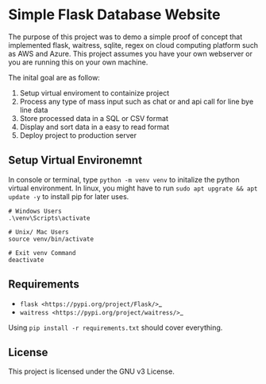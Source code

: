 # Simple Flask Database Website
The purpose of this project was to demo a simple proof of concept that implemented flask, waitress, sqlite, regex on cloud computing platform such as AWS and Azure.
This project assumes you have your own webserver or you are running this on your own machine.

The inital goal are as follow:
1. Setup virtual enviroment to containize project
2. Process any type of mass input such as chat or and api call for line bye line data
3. Store processed data in a SQL or CSV format
4. Display and sort data in a easy to read format
5. Deploy project to production server

## Setup Virtual Environemnt
In console or terminal, type `python -m venv venv` to initalize the python virtual environment. In linux, you might have to run `sudo apt upgrate && apt update -y` to install pip for later uses.
```
# Windows Users
.\venv\Scripts\activate

# Unix/ Mac Users
source venv/bin/activate

# Exit venv Command
deactivate

```

## Requirements
- `flask <https://pypi.org/project/Flask/>`_
- `waitress <https://pypi.org/project/waitress/>`_


Using ``pip install -r requirements.txt`` should cover everything.

## License
This project is licensed under the GNU v3 License.